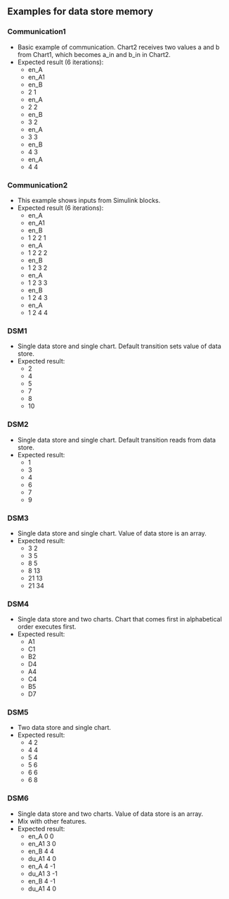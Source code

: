 ## Examples for data store memory

### Communication1

* Basic example of communication. Chart2 receives two values a and b from Chart1, which becomes a_in and b_in in Chart2.
* Expected result (6 iterations):
  - en_A
  - en_A1
  - en_B
  - 2 1
  - en_A
  - 2 2
  - en_B
  - 3 2
  - en_A
  - 3 3
  - en_B
  - 4 3
  - en_A
  - 4 4

### Communication2

* This example shows inputs from Simulink blocks.
* Expected result (6 iterations):
  - en_A
  - en_A1
  - en_B
  - 1 2 2 1
  - en_A
  - 1 2 2 2
  - en_B
  - 1 2 3 2
  - en_A
  - 1 2 3 3
  - en_B
  - 1 2 4 3
  - en_A
  - 1 2 4 4

### DSM1

* Single data store and single chart. Default transition sets value of data store.
* Expected result:
  - 2
  - 4
  - 5
  - 7
  - 8
  - 10

### DSM2

* Single data store and single chart. Default transition reads from data store.
* Expected result:
  - 1
  - 3
  - 4
  - 6
  - 7
  - 9

### DSM3

* Single data store and single chart. Value of data store is an array.
* Expected result:
  - 3 2
  - 3 5
  - 8 5
  - 8 13
  - 21 13
  - 21 34

### DSM4

* Single data store and two charts. Chart that comes first in alphabetical order executes first.
* Expected result:
  - A1
  - C1
  - B2
  - D4
  - A4
  - C4
  - B5
  - D7

### DSM5

* Two data store and single chart.
* Expected result:
  - 4 2
  - 4 4
  - 5 4
  - 5 6
  - 6 6
  - 6 8

### DSM6

* Single data store and two charts. Value of data store is an array.
* Mix with other features.
* Expected result:
  - en_A 0 0
  - en_A1 3 0
  - en_B 4 4
  - du_A1 4 0
  - en_A 4 -1
  - du_A1 3 -1
  - en_B 4 -1
  - du_A1 4 0
